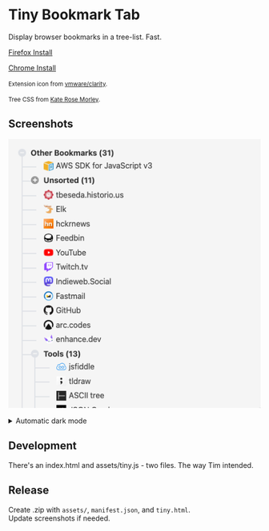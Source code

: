 # Tiny Bookmark Tab

Display browser bookmarks in a tree-list. Fast.

[Firefox Install](https://addons.mozilla.org/en-US/firefox/addon/tiny-bookmark-tab/)

[Chrome Install](https://chrome.google.com/webstore/detail/tiny-bookmark-tab/miihjlhjnppilabnfhpoglmldbkjglcc)

<small>Extension icon from [vmware/clarity](https://github.com/vmware/clarity).</small>

<small>Tree CSS from [Kate Rose Morley](https://iamkate.com/code/tree-views/).</small>

## Screenshots

![light](./static/screen_light.png)

<details>

<summary>Automatic dark mode</summary>

![dark](./static/screen_dark.png)

</details>

## Development

There's an index.html and assets/tiny.js - two files. The way Tim intended.

## Release

Create .zip with `assets/`, `manifest.json`, and `tiny.html`.  
Update screenshots if needed.
